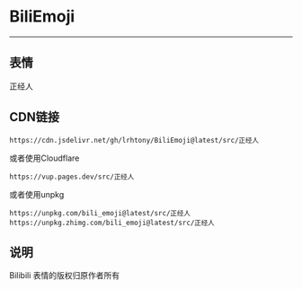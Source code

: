 # BiliEmoji
---
## 表情
正经人
## CDN链接
```
https://cdn.jsdelivr.net/gh/lrhtony/BiliEmoji@latest/src/正经人
```
或者使用Cloudflare
```
https://vup.pages.dev/src/正经人
```
或者使用unpkg
```
https://unpkg.com/bili_emoji@latest/src/正经人
https://unpkg.zhimg.com/bili_emoji@latest/src/正经人
```
## 说明
Bilibili 表情的版权归原作者所有
